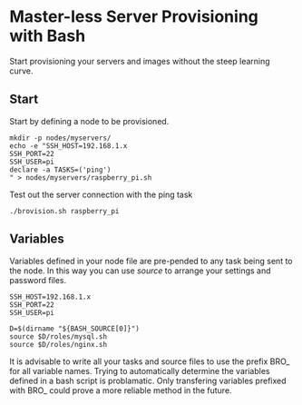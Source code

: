 Master-less Server Provisioning with Bash
=========
Start provisioning your servers and images without the steep learning curve.


Start
---
Start by defining a node to be provisioned.
```
mkdir -p nodes/myservers/
echo -e "SSH_HOST=192.168.1.x
SSH_PORT=22
SSH_USER=pi
declare -a TASKS=('ping')
" > nodes/myservers/raspberry_pi.sh
```

Test out the server connection with the ping task
```
./brovision.sh raspberry_pi
```

Variables
---
Variables defined in your node file are pre-pended to any task being sent to the node.
In this way you can use _source_ to arrange your settings and password files.


```
SSH_HOST=192.168.1.x
SSH_PORT=22
SSH_USER=pi

D=$(dirname "${BASH_SOURCE[0]}")
source $D/roles/mysql.sh
source $D/roles/nginx.sh
```

It is advisable to write all your tasks and source files to use the prefix BRO\_ for all variable names.
Trying to automatically determine the variables defined in a bash script is problamatic.  Only transfering variables
prefixed with BRO\_ could prove a more reliable method in the future.
